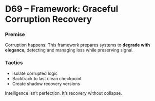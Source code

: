 # D69 – Framework: Graceful Corruption Recovery

### Premise

Corruption happens. This framework prepares systems to **degrade with elegance**, detecting and managing loss while preserving signal.

### Tactics

- Isolate corrupted logic  
- Backtrack to last clean checkpoint  
- Create shadow recovery versions

Intelligence isn’t perfection. It’s recovery without collapse.
